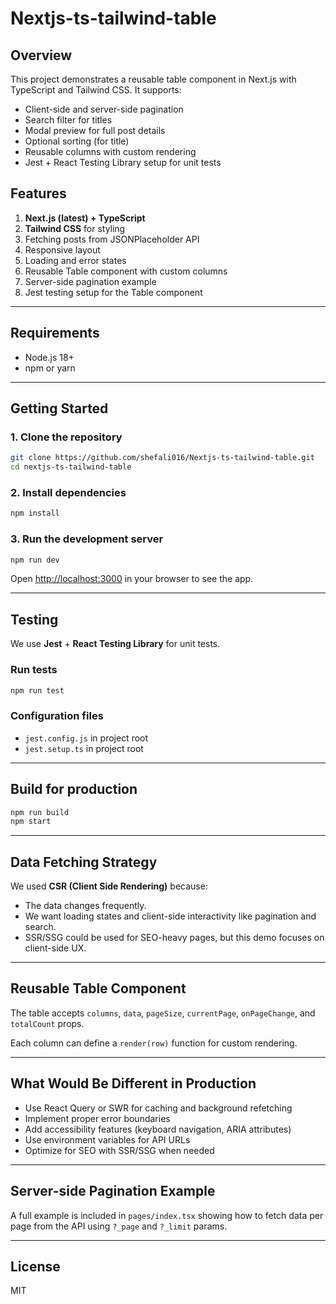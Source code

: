 # Nextjs-ts-tailwind-table

## Overview

This project demonstrates a reusable table component in Next.js with TypeScript and Tailwind CSS. It supports:

* Client-side and server-side pagination
* Search filter for titles
* Modal preview for full post details
* Optional sorting (for title)
* Reusable columns with custom rendering
* Jest + React Testing Library setup for unit tests

## Features

1. **Next.js (latest) + TypeScript**
2. **Tailwind CSS** for styling
3. Fetching posts from JSONPlaceholder API
4. Responsive layout
5. Loading and error states
6. Reusable Table component with custom columns
7. Server-side pagination example
8. Jest testing setup for the Table component

---

## Requirements

* Node.js 18+
* npm or yarn

---

## Getting Started

### 1. Clone the repository

```bash
git clone https://github.com/shefali016/Nextjs-ts-tailwind-table.git
cd nextjs-ts-tailwind-table
```

### 2. Install dependencies

```bash
npm install
```

### 3. Run the development server

```bash
npm run dev
```

Open [http://localhost:3000](http://localhost:3000) in your browser to see the app.

---

## Testing

We use **Jest** + **React Testing Library** for unit tests.

### Run tests

```bash
npm run test
```

### Configuration files

* `jest.config.js` in project root
* `jest.setup.ts` in project root

---

## Build for production

```bash
npm run build
npm start
```

---

## Data Fetching Strategy

We used **CSR (Client Side Rendering)** because:

* The data changes frequently.
* We want loading states and client-side interactivity like pagination and search.
* SSR/SSG could be used for SEO-heavy pages, but this demo focuses on client-side UX.

---

## Reusable Table Component

The table accepts `columns`, `data`, `pageSize`, `currentPage`, `onPageChange`, and `totalCount` props.

Each column can define a `render(row)` function for custom rendering.

---

## What Would Be Different in Production

* Use React Query or SWR for caching and background refetching
* Implement proper error boundaries
* Add accessibility features (keyboard navigation, ARIA attributes)
* Use environment variables for API URLs
* Optimize for SEO with SSR/SSG when needed

---

## Server-side Pagination Example

A full example is included in `pages/index.tsx` showing how to fetch data per page from the API using `?_page` and `?_limit` params.

---

## License

MIT
